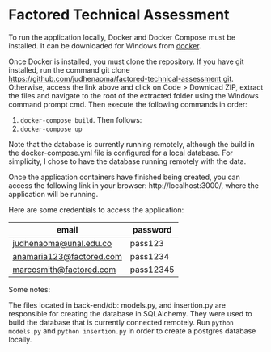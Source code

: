 # Factored Technical Assessment
To run the application locally, Docker and Docker Compose must be installed. It can be downloaded for Windows from [docker](https://desktop.docker.com/win/main/amd64/Docker%20Desktop%20Installer.exe?utm_source=docker&utm_medium=webreferral&utm_campaign=dd-smartbutton&utm_location=module).

Once Docker is installed, you must clone the repository. If you have git installed, run the command git clone https://github.com/judhenaoma/factored-technical-assessment.git. Otherwise, access the link above and click on Code > Download ZIP, extract the files and navigate to the root of the extracted folder using the Windows command prompt cmd. Then execute the following commands in order:
1. `docker-compose build`. Then follows:
2. `docker-compose up`

Note that the database is currently running remotely, although the build in the docker-compose.yml file is configured for a local database. For simplicity, I chose to have the database running remotely with the data.

Once the application containers have finished being created, you can access the following link in your browser: http://localhost:3000/, where the application will be running.

Here are some credentials to access the application:

| email      | password |
| ----------- | ----------- |
| judhenaoma@unal.edu.co      | pass123       |
| anamaria123@factored.com   | pass1234          |
| marcosmith@factored.com   | pass12345          |

Some notes:

The files located in back-end/db: models.py, and insertion.py are responsible for creating the database in SQLAlchemy. They were used to build the database that is currently connected remotely. Run `python models.py` and `python insertion.py` in order to create a postgres database locally.